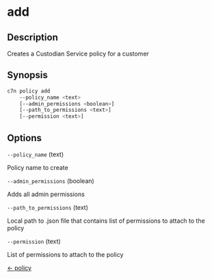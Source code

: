 # add

## Description

Creates a Custodian Service policy for a customer

## Synopsis

```bash
c7n policy add
    --policy_name <text>
    [--admin_permissions <boolean>]
    [--path_to_permissions <text>]
    [--permission <text>]
```

## Options

`--policy_name` (text) 

Policy name to create

`--admin_permissions` (boolean) 

Adds all admin permissions

`--path_to_permissions` (text) 

Local path to .json file that contains list of permissions to attach to the policy

`--permission` (text) 

List of permissions to attach to the policy


[← policy](./index.md)